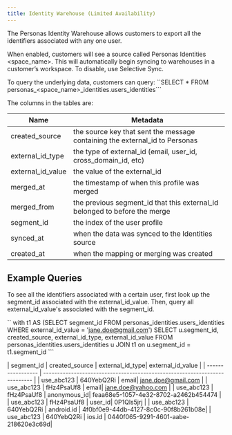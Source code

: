 ```yaml
---
title: Identity Warehouse (Limited Availability)
---
```

The Personas Identity Warehouse allows customers to export all the identifiers associated with any one user.

When enabled, customers will see a source called Personas Identities <space_name>. This will automatically begin syncing to warehouses in a customer’s workspace. To disable, use Selective Sync.

To query the underlying data, customers can query:
``SELECT * FROM personas_<space_name>_identities.users_identities```

The columns in the tables are:

| Name              | Metadata                                                                   |
| ----------------- | -------------------------------------------------------------------------- |
| created_source    | the source key that sent the message containing the external_id to Personas               |
| external_id_type  | the type of external_id (email, user_id, cross_domain_id, etc)             |
| external_id_value | the value of the external_id                                        |
| merged_at         | the timestamp of when this profile was merged                              |
| merged_from       | the previous segment_id that this external_id belonged to before the merge |
| segment_id        | the index of the user profile                                       |
| synced_at         | when the data was synced to the Identities source                          |
| created_at        | when the mapping or merging was created                                    |

## Example Queries
To see all the identifiers associated with a certain user, first look up the segment_id associated with the external_id_value. Then, query all external_id_value's associated with the segment_id.

`` with t1 AS
  (SELECT segment_id
   FROM personas_identities.users_identities
   WHERE external_id_value = 'jane.doe@gmail.com')
SELECT u.segment_id, created_source, external_id_type, external_id_value
FROM personas_identities.users_identities u
JOIN t1 on u.segment_id = t1.segment_id ```

| segment_id         | created_source    | external_id_type|   external_id_value |
| ----------------- | -------------------------------------------------------------------------- |
| use_abc123         | 640YebQ2Ri    | email|   jane.doe@gmail.com |
| use_abc123         | fHz4PsaUf8    | email|   jane.doe@yahoo.com |
| use_abc123         | fHz4PsaUf8    | anonymous_id|   feaa68e5-1057-4e32-8702-a2462b454474 |
| use_abc123         | fHz4PsaUf8    | user_id|   0P1Qls5jrj |
| use_abc123         | 640YebQ2Ri    | android.id |   4f0bf0e9-44db-4127-8c0c-90f8b261b08e|
| use_abc123         | 640YebQ2Ri    | ios.id |   0440f065-9291-4601-aabe-218620e3c69d|
